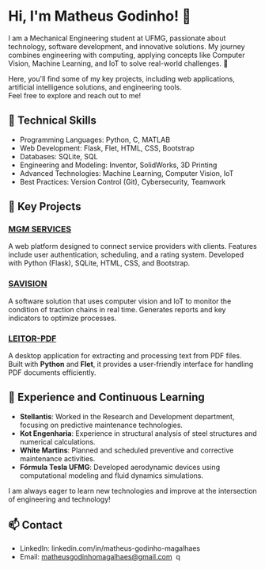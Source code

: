 # Hi, I'm Matheus Godinho! 👋

I am a Mechanical Engineering student at UFMG, passionate about technology, software development, and innovative solutions. My journey combines engineering with computing, applying concepts like Computer Vision, Machine Learning, and IoT to solve real-world challenges. 🚀  

Here, you'll find some of my key projects, including web applications, artificial intelligence solutions, and engineering tools.  
Feel free to explore and reach out to me!

## 🔧 Technical Skills

- Programming Languages: Python, C, MATLAB  
- Web Development: Flask, Flet, HTML, CSS, Bootstrap  
- Databases: SQLite, SQL  
- Engineering and Modeling: Inventor, SolidWorks, 3D Printing  
- Advanced Technologies: Machine Learning, Computer Vision, IoT  
- Best Practices: Version Control (Git), Cybersecurity, Teamwork

## 🌟 Key Projects

### [MGM SERVICES](#)  
A web platform designed to connect service providers with clients. Features include user authentication, scheduling, and a rating system. Developed with Python (Flask), SQLite, HTML, CSS, and Bootstrap.

### [SAVISION](#)  
A software solution that uses computer vision and IoT to monitor the condition of traction chains in real time. Generates reports and key indicators to optimize processes.

### [LEITOR-PDF](#)  
A desktop application for extracting and processing text from PDF files. Built with **Python** and **Flet**, it provides a user-friendly interface for handling PDF documents efficiently.

## 📘 Experience and Continuous Learning

- **Stellantis**: Worked in the Research and Development department, focusing on predictive maintenance technologies.  
- **Kot Engenharia**: Experience in structural analysis of steel structures and numerical calculations.  
- **White Martins**: Planned and scheduled preventive and corrective maintenance activities.  
- **Fórmula Tesla UFMG**: Developed aerodynamic devices using computational modeling and fluid dynamics simulations.

I am always eager to learn new technologies and improve at the intersection of engineering and technology!

## 📫 Contact

- LinkedIn: linkedin.com/in/matheus-godinho-magalhaes  
- Email: matheusgodinhomagalhaes@gmail.com  q
